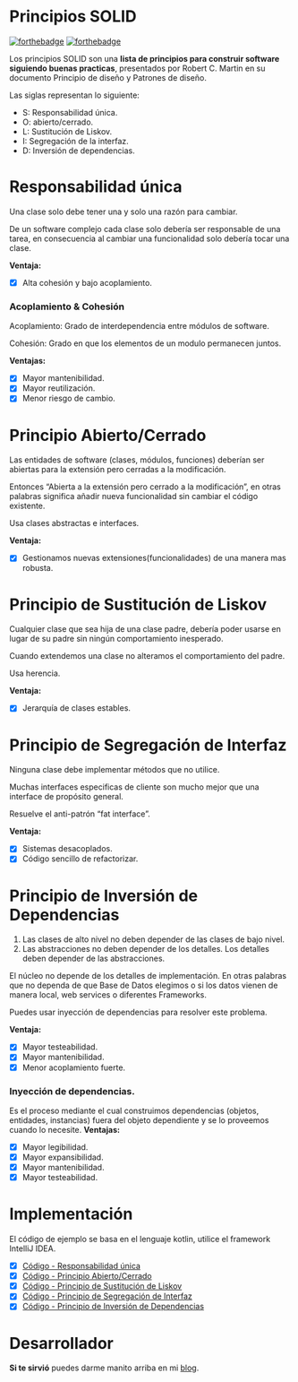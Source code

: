 # Principios SOLID
[![forthebadge](https://forthebadge.com/images/badges/built-by-developers.svg)](https://forthebadge.com) [![forthebadge](https://forthebadge.com/images/badges/for-sharks.svg)](https://forthebadge.com)

Los principios SOLID son una **lista de principios para construir software siguiendo buenas practicas**, presentados por Robert C. Martin en su documento Principio de diseño y Patrones de diseño.

Las siglas representan lo siguiente:
- S: Responsabilidad única.
- O: abierto/cerrado.
- L: Sustitución de Liskov.
- I: Segregación de la interfaz.
- D: Inversión de dependencias.

# Responsabilidad única
Una clase solo debe tener una y solo una razón para cambiar.

De un software complejo cada clase solo debería ser responsable de una tarea, en consecuencia al cambiar una funcionalidad solo debería tocar una clase.

**Ventaja:**
- [x] Alta cohesión y bajo acoplamiento.

### Acoplamiento & Cohesión
Acoplamiento: Grado de interdependencia entre módulos de software.

Cohesión: Grado en que los elementos de un modulo permanecen juntos. 

**Ventajas:**
- [x] Mayor mantenibilidad.
- [x] Mayor reutilización.
- [x] Menor riesgo de cambio.

# Principio Abierto/Cerrado
Las entidades de software (clases, módulos, funciones) deberían ser abiertas para la extensión pero cerradas a la modificación.

Entonces “Abierta a la extensión pero cerrado a la modificación”, en otras palabras significa añadir nueva funcionalidad sin cambiar el código existente.

Usa clases abstractas e interfaces.

**Ventaja:**
- [x] Gestionamos nuevas extensiones(funcionalidades) de una manera mas robusta.

# Principio de Sustitución de Liskov
Cualquier clase que sea hija de una clase padre, debería poder usarse en lugar de su padre sin ningún comportamiento inesperado.

Cuando extendemos una clase no alteramos el comportamiento del padre.

Usa herencia.

**Ventaja:**
- [x] Jerarquía de clases estables.

# Principio de Segregación de Interfaz
Ninguna clase debe implementar métodos que no utilice.

Muchas interfaces especificas de cliente son mucho mejor que una interface de propósito general.

Resuelve el anti-patrón “fat interface”.

**Ventaja:**
- [x] Sistemas desacoplados.
- [x] Código sencillo de refactorizar.

# Principio de Inversión de Dependencias

1. Las clases de alto nivel no deben depender de las clases de bajo nivel.
2. Las abstracciones no deben depender de los detalles. Los detalles deben depender de las abstracciones.

El núcleo no depende de los detalles de implementación. En otras palabras que no dependa de que Base de Datos elegimos o si los datos vienen de manera local, web services o diferentes Frameworks.

Puedes usar inyección de dependencias para resolver este problema. 

**Ventaja:**
- [x] Mayor testeabilidad.
- [x] Mayor mantenibilidad.
- [x] Menor acoplamiento fuerte.

### Inyección de dependencias.
Es el proceso mediante el cual construimos dependencias (objetos, entidades, instancias) fuera del objeto dependiente y se lo proveemos cuando lo necesite. 
**Ventajas:**
- [x] Mayor legibilidad.
- [x] Mayor expansibilidad.
- [x] Mayor mantenibilidad.
- [x] Mayor testeabilidad.

# Implementación
El código de ejemplo se basa en el lenguaje kotlin, utilice el framework IntelliJ IDEA.

- [x] [Código - Responsabilidad única](https://github.com/FahedHermoza/Principios-SOLID/tree/master/Principios%20SOLID/src/SOLID/srp)
- [x] [Código - Principio Abierto/Cerrado](https://github.com/FahedHermoza/Principios-SOLID/tree/master/Principios%20SOLID/src/SOLID/ocp) 
- [x] [Código - Principio de Sustitución de Liskov](https://github.com/FahedHermoza/Principios-SOLID/tree/master/Principios%20SOLID/src/SOLID/lsp)
- [x] [Código - Principio de Segregación de Interfaz](https://github.com/FahedHermoza/Principios-SOLID/tree/master/Principios%20SOLID/src/SOLID/isp)  
- [x] [Código - Principio de Inversión de Dependencias](https://github.com/FahedHermoza/Principios-SOLID/tree/master/Principios%20SOLID/src/SOLID/div)

# Desarrollador
**Si te sirvió** puedes darme manito arriba en mi [blog](https://www.facebook.com/fahedhermoza/).
